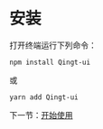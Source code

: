 # 安装

打开终端运行下列命令：

```
npm install Qingt-ui
```

或

```
yarn add Qingt-ui
```

下一节：[开始使用](#/doc/started)
